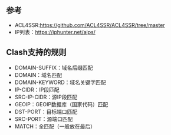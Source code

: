 ## 参考
- ACL4SSR:https://github.com/ACL4SSR/ACL4SSR/tree/master
- IP列表：https://iphunter.net/aips/

## Clash支持的规则
- DOMAIN-SUFFIX：域名后缀匹配
- DOMAIN：域名匹配
- DOMAIN-KEYWORD：域名关键字匹配
- IP-CIDR：IP段匹配
- SRC-IP-CIDR：源IP段匹配
- GEOIP：GEOIP数据库（国家代码）匹配
- DST-PORT：目标端口匹配
- SRC-PORT：源端口匹配
- MATCH：全匹配（一般放在最后）
